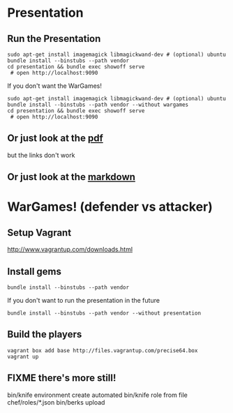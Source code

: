 # Presentation

## Run the Presentation

```
sudo apt-get install imagemagick libmagickwand-dev # (optional) ubuntu
bundle install --binstubs --path vendor
cd presentation && bundle exec showoff serve
 # open http://localhost:9090
```

If you don't want the WarGames!

```
sudo apt-get install imagemagick libmagickwand-dev # (optional) ubuntu
bundle install --binstubs --path vendor --without wargames
cd presentation && bundle exec showoff serve
 # open http://localhost:9090
```

## Or just look at the [pdf](https://github.com/jro/automated_security/blob/master/presentation.pdf)
but the links don't work

## Or just look at the [markdown](https://github.com/jro/automated_security/blob/master/presentation/one/01_slide.md)

# WarGames! (defender vs attacker)

## Setup Vagrant

http://www.vagrantup.com/downloads.html

## Install gems

```
bundle install --binstubs --path vendor
```

If you don't want to run the presentation in the future

```
bundle install --binstubs --path vendor --without presentation
```

## Build the players

```
vagrant box add base http://files.vagrantup.com/precise64.box
vagrant up
```

## FIXME there's more still!

bin/knife environment create automated
bin/knife role from file chef/roles/*.json
bin/berks upload

